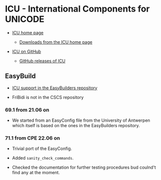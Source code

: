 # ICU - International Components for UNICODE

  * [ICU home page](http://site.icu-project.org/)

      * [Downloads from the ICU home page](http://site.icu-project.org/download)

  * [ICU on GitHub](https://github.com/unicode-org/icu)

      * [GitHub releases of ICU](https://github.com/unicode-org/icu/releases)

## EasyBuild

  * [ICU support in the EasyBuilders repository](https://github.com/easybuilders/easybuild-easyconfigs/tree/develop/easybuild/easyconfigs/i/ICU)

  * FriBidi is not in the CSCS repository

### 69.1 from 21.06 on

  * We started from an EasyConfig file from the University of Antwerpen which
    itself is based on the ones in the EasyBuilders repository.

### 71.1 from CPE 22.06 on

  * Trivial port of the EasyConfig.

  * Added `sanity_check_commands`.

  * Checked the documentation for further testing procedures bud coulnd't find any at the moment.